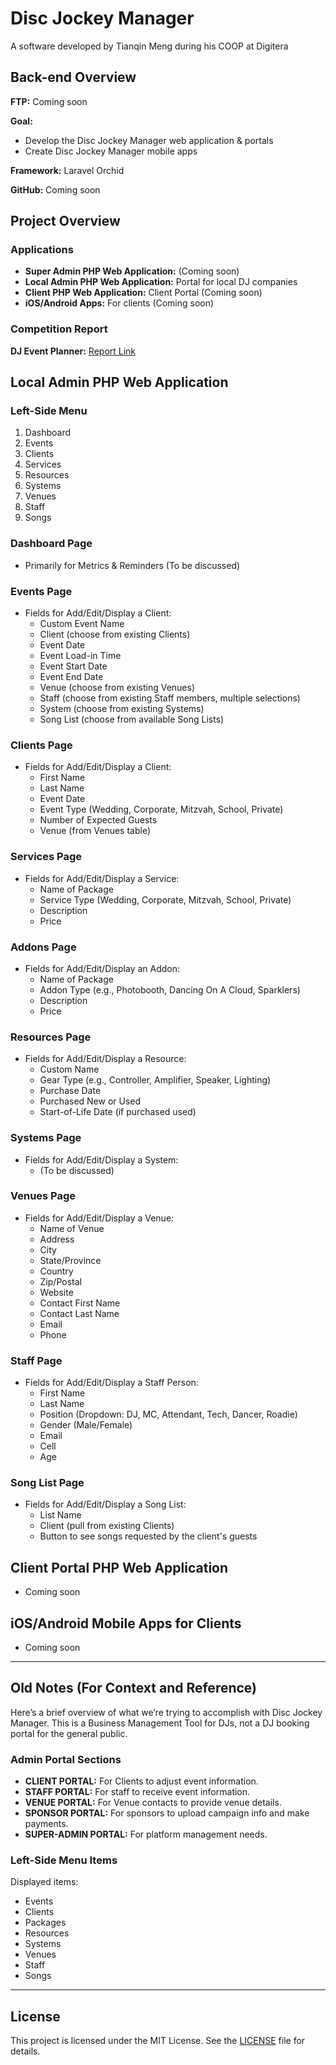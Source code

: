 # Disc Jockey Manager
A software developed by Tianqin Meng during his COOP at Digitera
## Back-end Overview

**FTP:** Coming soon

**Goal:** 
- Develop the Disc Jockey Manager web application & portals
- Create Disc Jockey Manager mobile apps

**Framework:** Laravel Orchid

**GitHub:** Coming soon

## Project Overview

### Applications
- **Super Admin PHP Web Application:** (Coming soon)
- **Local Admin PHP Web Application:** Portal for local DJ companies
- **Client PHP Web Application:** Client Portal (Coming soon)
- **iOS/Android Apps:** For clients (Coming soon)

### Competition Report
**DJ Event Planner:** [Report Link](https://docs.google.com/document/d/1USJCOzn2YbVJIIV2Aa7CwRKMhGIdDjQy3cg1xIMI5JA/edit)

## Local Admin PHP Web Application

### Left-Side Menu
1. Dashboard
2. Events
3. Clients
4. Services
5. Resources
6. Systems
7. Venues
8. Staff
9. Songs

### Dashboard Page
- Primarily for Metrics & Reminders (To be discussed)

### Events Page
- Fields for Add/Edit/Display a Client:
  - Custom Event Name
  - Client (choose from existing Clients)
  - Event Date
  - Event Load-in Time
  - Event Start Date
  - Event End Date
  - Venue (choose from existing Venues)
  - Staff (choose from existing Staff members, multiple selections)
  - System (choose from existing Systems)
  - Song List (choose from available Song Lists)

### Clients Page
- Fields for Add/Edit/Display a Client:
  - First Name
  - Last Name
  - Event Date
  - Event Type (Wedding, Corporate, Mitzvah, School, Private)
  - Number of Expected Guests
  - Venue (from Venues table)

### Services Page
- Fields for Add/Edit/Display a Service:
  - Name of Package
  - Service Type (Wedding, Corporate, Mitzvah, School, Private)
  - Description
  - Price

### Addons Page
- Fields for Add/Edit/Display an Addon:
  - Name of Package
  - Addon Type (e.g., Photobooth, Dancing On A Cloud, Sparklers)
  - Description
  - Price

### Resources Page
- Fields for Add/Edit/Display a Resource:
  - Custom Name
  - Gear Type (e.g., Controller, Amplifier, Speaker, Lighting)
  - Purchase Date
  - Purchased New or Used
  - Start-of-Life Date (if purchased used)

### Systems Page
- Fields for Add/Edit/Display a System:
  - (To be discussed)

### Venues Page
- Fields for Add/Edit/Display a Venue:
  - Name of Venue
  - Address
  - City
  - State/Province
  - Country
  - Zip/Postal
  - Website
  - Contact First Name
  - Contact Last Name
  - Email
  - Phone

### Staff Page
- Fields for Add/Edit/Display a Staff Person:
  - First Name
  - Last Name
  - Position (Dropdown: DJ, MC, Attendant, Tech, Dancer, Roadie)
  - Gender (Male/Female)
  - Email
  - Cell
  - Age

### Song List Page
- Fields for Add/Edit/Display a Song List:
  - List Name
  - Client (pull from existing Clients)
  - Button to see songs requested by the client's guests

## Client Portal PHP Web Application
- Coming soon

## iOS/Android Mobile Apps for Clients
- Coming soon

---

## Old Notes (For Context and Reference)
Here’s a brief overview of what we’re trying to accomplish with Disc Jockey Manager. This is a Business Management Tool for DJs, not a DJ booking portal for the general public.

### Admin Portal Sections
- **CLIENT PORTAL:** For Clients to adjust event information.
- **STAFF PORTAL:** For staff to receive event information.
- **VENUE PORTAL:** For Venue contacts to provide venue details.
- **SPONSOR PORTAL:** For sponsors to upload campaign info and make payments.
- **SUPER-ADMIN PORTAL:** For platform management needs.

### Left-Side Menu Items
Displayed items:
- Events
- Clients
- Packages
- Resources
- Systems
- Venues
- Staff
- Songs

---

## License
This project is licensed under the MIT License. See the [LICENSE](LICENSE) file for details.

